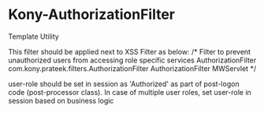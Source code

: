 Kony-AuthorizationFilter
========================

Template Utility

This filter should be applied next to XSS Filter as below:
/*<filter>
    <description>Filter to prevent unauthorized users from accessing role specific services</description>
    <filter-name>AuthorizationFilter</filter-name>
    <filter-class>com.kony.prateek.filters.AuthorizationFilter</filter-class>
  </filter>
  <filter-mapping>
    <filter-name>AuthorizationFilter</filter-name>
    <servlet-name>MWServlet</servlet-name>
  </filter-mapping>
*/
 
user-role should be set in session as 'Authorized' as part of post-logon code (post-processor class). In case of multiple user roles, set user-role in session based on business logic
